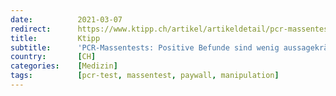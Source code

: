 ```yaml
---
date:          2021-03-07
redirect:      https://www.ktipp.ch/artikel/artikeldetail/pcr-massentests-positive-befunde-sind-wenig-aussagekraeftig/
title:         Ktipp
subtitle:      'PCR-Massentests: Positive Befunde sind wenig aussagekräftig'
country:       [CH]
categories:    [Medizin]
tags:          [pcr-test, massentest, paywall, manipulation]
---
```

